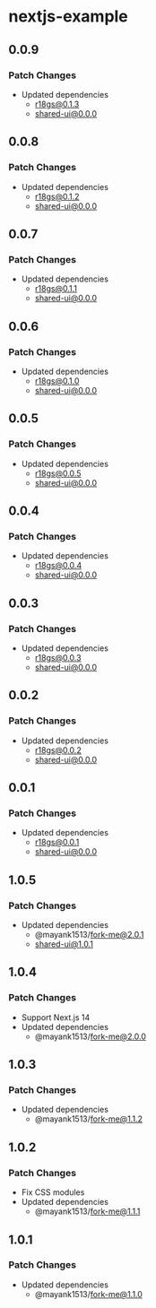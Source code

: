 # nextjs-example

## 0.0.9

### Patch Changes

- Updated dependencies
  - r18gs@0.1.3
  - shared-ui@0.0.0

## 0.0.8

### Patch Changes

- Updated dependencies
  - r18gs@0.1.2
  - shared-ui@0.0.0

## 0.0.7

### Patch Changes

- Updated dependencies
  - r18gs@0.1.1
  - shared-ui@0.0.0

## 0.0.6

### Patch Changes

- Updated dependencies
  - r18gs@0.1.0
  - shared-ui@0.0.0

## 0.0.5

### Patch Changes

- Updated dependencies
  - r18gs@0.0.5
  - shared-ui@0.0.0

## 0.0.4

### Patch Changes

- Updated dependencies
  - r18gs@0.0.4
  - shared-ui@0.0.0

## 0.0.3

### Patch Changes

- Updated dependencies
  - r18gs@0.0.3
  - shared-ui@0.0.0

## 0.0.2

### Patch Changes

- Updated dependencies
  - r18gs@0.0.2
  - shared-ui@0.0.0

## 0.0.1

### Patch Changes

- Updated dependencies
  - r18gs@0.0.1
  - shared-ui@0.0.0

## 1.0.5

### Patch Changes

- Updated dependencies
  - @mayank1513/fork-me@2.0.1
  - shared-ui@1.0.1

## 1.0.4

### Patch Changes

- Support Next.js 14
- Updated dependencies
  - @mayank1513/fork-me@2.0.0

## 1.0.3

### Patch Changes

- Updated dependencies
  - @mayank1513/fork-me@1.1.2

## 1.0.2

### Patch Changes

- Fix CSS modules
- Updated dependencies
  - @mayank1513/fork-me@1.1.1

## 1.0.1

### Patch Changes

- Updated dependencies
  - @mayank1513/fork-me@1.1.0
